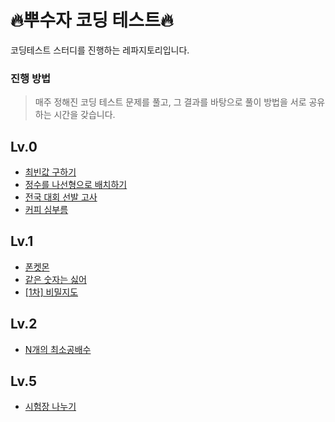 # 🔥뿌수자 코딩 테스트🔥
코딩테스트 스터디를 진행하는 레파지토리입니다.

### 진행 방법
> 매주 정해진 코딩 테스트 문제를 풀고, 그 결과를 바탕으로 풀이 방법을 서로 공유하는 시간을 갖습니다.

## Lv.0
- [최빈값 구하기](https://school.programmers.co.kr/learn/courses/30/lessons/120812)
- [정수를 나선형으로 배치하기](https://school.programmers.co.kr/learn/courses/30/lessons/181832)
- [전국 대회 선발 고사](https://school.programmers.co.kr/learn/courses/30/lessons/181851)
- [커피 심부름](https://school.programmers.co.kr/learn/courses/30/lessons/181837)

## Lv.1
- [폰켓몬](https://school.programmers.co.kr/learn/courses/30/lessons/1845)
- [같은 숫자는 싫어](https://school.programmers.co.kr/learn/courses/30/lessons/12906)
- [[1차] 비밀지도](https://school.programmers.co.kr/learn/courses/30/lessons/17681)

## Lv.2
- [N개의 최소공배수](https://school.programmers.co.kr/learn/courses/30/lessons/12953)

## Lv.5
- [시험장 나누기](https://school.programmers.co.kr/learn/courses/30/lessons/81305)
